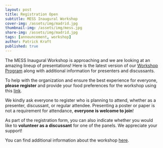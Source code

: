 ```yaml
---
layout: post
title: Registration Open
subtitle: MESS Inaugural Workshop
cover-img: /assets/img/madrid.jpg
thumbnail-img: /assets/img/mess.jpg
share-img: /assets/img/madrid.jpg
tags: [announcement, workshop]
author: Patrick Kraft
published: true
---
```


The MESS Inaugural Workshop is approaching and we are looking at an amazing lineup of presentations! Here is the latest version of our [Workshop Program](/assets/img/MESS-Program.pdf) along with additional information for presenters and discussants.

To help with the organization and ensure the best experience for everyone, **please register** and provide your food preferences for the workshop using this [link](https://forms.gle/aMUCDEHGLh1hD4cWA).

We kindly ask everyone to register who is planning to attend, whether as a presenter, discussant, or regular attendee. Presenting a poster or paper is not a requirement for attendance, **everyone is welcome to join**!

As part of the registration form, you can also indicate whether you would like to **volunteer as a discussant** for one of the panels. We appreciate your support!

You can find additional information about the workshop [here](https://madridempiricalsocialsciences.github.io/workshop/).
